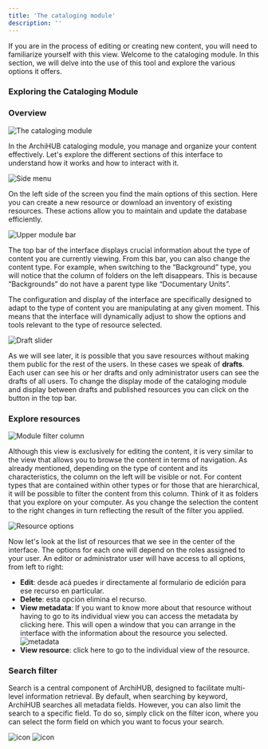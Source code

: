 ```yaml
---
title: 'The cataloging module'
description: ''
---
```


If you are in the process of editing or creating new content, you will need to familiarize yourself with this view. Welcome to the cataloging module. In this section, we will delve into the use of this tool and explore the various options it offers.

### Exploring the Cataloging Module

### Overview

![The cataloging module](/archihub.github.io/imagenes/catalogacion.png)

In the ArchiHUB cataloging module, you manage and organize your content effectively. Let's explore the different sections of this interface to understand how it works and how to interact with it.

![Side menu](/archihub.github.io/imagenes/catalogacion_izquierda.png)

On the left side of the screen you find the main options of this section. Here you can create a new resource or download an inventory of existing resources. These actions allow you to maintain and update the database efficiently.

![Upper module bar](/archihub.github.io/imagenes/barra_modulo.png)

The top bar of the interface displays crucial information about the type of content you are currently viewing. From this bar, you can also change the content type. For example, when switching to the “Background” type, you will notice that the column of folders on the left disappears. This is because “Backgrounds” do not have a parent type like “Documentary Units”.

The configuration and display of the interface are specifically designed to adapt to the type of content you are manipulating at any given moment. This means that the interface will dynamically adjust to show the options and tools relevant to the type of resource selected.

![Draft slider](/archihub.github.io/imagenes/borradores_slider.gif)

As we will see later, it is possible that you save resources without making them public for the rest of the users. In these cases we speak of __drafts__. Each user can see his or her drafts and only administrator users can see the drafts of all users. To change the display mode of the cataloging module and display between drafts and published resources you can click on the button in the top bar.

### Explore resources

![Module filter column](/archihub.github.io/imagenes/columna_modulo.gif)

Although this view is exclusively for editing the content, it is very similar to the view that allows you to browse the content in terms of navigation. As already mentioned, depending on the type of content and its characteristics, the column on the left will be visible or not. For content types that are contained within other types or for those that are hierarchical, it will be possible to filter the content from this column. Think of it as folders that you explore on your computer. As you change the selection the content to the right changes in turn reflecting the result of the filter you applied.

![Resource options](/archihub.github.io/imagenes/vista_opciones_recursos.png)

Now let's look at the list of resources that we see in the center of the interface. The options for each one will depend on the roles assigned to your user. An editor or administrator user will have access to all options, from left to right:

- __Edit__: desde acá puedes ir directamente al formulario de edición para ese recurso en particular.
- __Delete__: esta opción elimina el recurso.
- __View metadata__: If you want to know more about that resource without having to go to its individual view you can access the metadata by clicking here. This will open a window that you can arrange in the interface with the information about the resource you selected. <br> ![metadata](/archihub.github.io/imagenes/metadata_modulo.gif)
- __View resource__: click here to go to the individual view of the resource.

### Search filter

Search is a central component of ArchiHUB, designed to facilitate multi-level information retrieval. By default, when searching by keyword, ArchiHUB searches all metadata fields. However, you can also limit the search to a specific field. To do so, simply click on the filter icon, where you can select the form field on which you want to focus your search.

![icon](/archihub.github.io/imagenes/filtro_ico.png)
![icon](/archihub.github.io/imagenes/filtro_form.png)